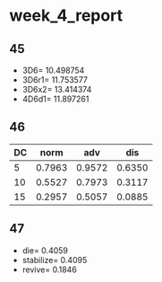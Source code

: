 week_4_report
=============

## 45 ##
+ 3D6=    10.498754
+ 3D6r1=  11.753577
+ 3D6x2=  13.414374
+ 4D6d1=  11.897261

## 46 ##
| DC |  norm  |   adv  |   dis  |
|:---|:------:|:------:|:------:|
| 5  | 0.7963 | 0.9572 | 0.6350 |
| 10 | 0.5527 | 0.7973 | 0.3117 |
| 15 | 0.2957 | 0.5057 | 0.0885 |

## 47 ##
+ die=        0.4059
+ stabilize=  0.4095
+ revive=     0.1846

